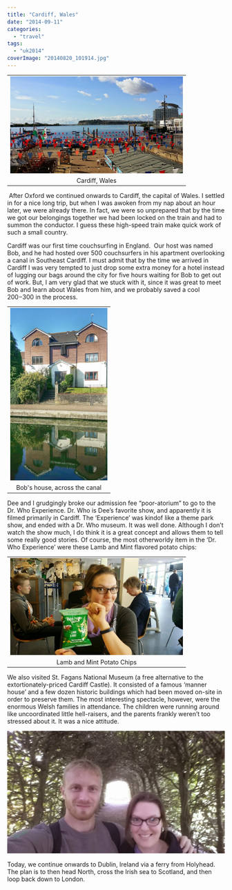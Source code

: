 ```yaml
---
title: "Cardiff, Wales"
date: "2014-09-11"
categories: 
  - "travel"
tags: 
  - "uk2014"
coverImage: "20140820_101914.jpg"
---
```


<table align="center" cellpadding="0" cellspacing="0" style="margin-left: auto; margin-right: auto; text-align: center;"><tbody><tr><td style="text-align: center;"><a href="http://www.rdchambers.net/wp-content/uploads/2014/09/20140820_101914.jpg" style="margin-left: auto; margin-right: auto;"><img border="0" src="images/20140820_101914.jpg" height="225" width="400"></a></td></tr><tr><td style="text-align: center;">Cardiff, Wales</td></tr></tbody></table>

 After Oxford we continued onwards to Cardiff, the capital of Wales. I settled in for a nice long trip, but when I was awoken from my nap about an hour later, we were already there. In fact, we were so unprepared that by the time we got our belongings together we had been locked on the train and had to summon the conductor. I guess these high-speed train make quick work of such a small country.  

  

Cardiff was our first time couchsurfing in England.  Our host was named Bob, and he had hosted over 500 couchsurfers in his apartment overlooking a canal in Southeast Cardiff. I must admit that by the time we arrived in Cardiff I was very tempted to just drop some extra money for a hotel instead of lugging our bags around the city for five hours waiting for Bob to get out of work. But, I am very glad that we stuck with it, since it was great to meet Bob and learn about Wales from him, and we probably saved a cool $200-$300 in the process.

  

<table align="center" cellpadding="0" cellspacing="0" style="margin-left: auto; margin-right: auto; text-align: center;"><tbody><tr><td style="text-align: center;"><a href="http://www.rdchambers.net/wp-content/uploads/2014/09/20140820_094833_Craiglee-2BDr.jpg" style="margin-left: auto; margin-right: auto;"><img border="0" src="images/20140820_094833_Craiglee-2BDr.jpg" height="400" width="225"></a></td></tr><tr><td style="text-align: center;">Bob's house, across the canal</td></tr></tbody></table>

  

Dee and I grudgingly broke our admission fee “poor-atorium” to go to the Dr. Who Experience. Dr. Who is Dee’s favorite show, and apparently it is filmed primarily in Cardiff. The ‘Experience’ was kindof like a theme park show, and ended with a Dr. Who museum. It was well done. Although I don’t watch the show much, I do think it is a great concept and allows them to tell some really good stories. Of course, the most otherworldy item in the ‘Dr. Who Experience’ were these Lamb and Mint flavored potato chips:

  

<table align="center" cellpadding="0" cellspacing="0" style="margin-left: auto; margin-right: auto; text-align: center;"><tbody><tr><td style="text-align: center;"><a href="http://www.rdchambers.net/wp-content/uploads/2014/09/20140820_105242.jpg" style="margin-left: auto; margin-right: auto;"><img border="0" src="images/20140820_105242.jpg" height="225" width="400"></a></td></tr><tr><td style="text-align: center;">Lamb and Mint Potato Chips</td></tr></tbody></table>

  

We also visited St. Fagans National Museum (a free alternative to the extortionately-priced Cardiff Castle). It consisted of a famous ‘manner house’ and a few dozen historic buildings which had been moved on-site in order to preserve them. The most interesting spectacle, however, were the enormous Welsh families in attendance. The children were running around like uncoordinated little hell-raisers, and the parents frankly weren’t too stressed about it. It was a nice attitude.

  

[![](images/20140820_161359.jpg)](http://www.rdchambers.net/wp-content/uploads/2014/09/20140820_161359.jpg)

  

Today, we continue onwards to Dublin, Ireland via a ferry from Holyhead. The plan is to then head North, cross the Irish sea to Scotland, and then loop back down to London.

